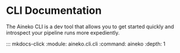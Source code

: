 # CLI Documentation

The Aineko CLI is a dev tool that allows you to get started quickly and introspect your pipeline runs more expediently.

::: mkdocs-click
    :module: aineko.cli.cli
    :command: aineko
    :depth: 1
